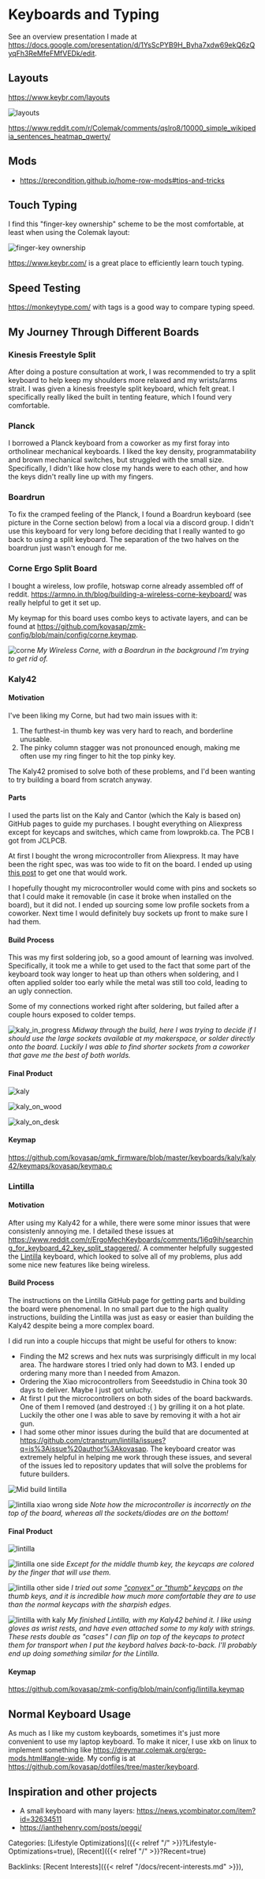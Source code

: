 # Keyboards and Typing

See an overview presentation I made at https://docs.google.com/presentation/d/1YsScPYB9H_Byha7xdw69ekQ6zQyqFh3ReMfeFMfVEDk/edit.

## Layouts

https://www.keybr.com/layouts

![layouts](/docs/lifestyle-optimizations/layouts.png)

https://www.reddit.com/r/Colemak/comments/qslro8/10000_simple_wikipedia_sentences_heatmap_qwerty/

## Mods

 - https://precondition.github.io/home-row-mods#tips-and-tricks

## Touch Typing

I find this "finger-key ownership" scheme to be the most comfortable, at least when using the Colemak layout:

![finger-key ownership](/docs/lifestyle-optimizations/fingers.png)

https://www.keybr.com/ is a great place to efficiently learn touch typing.

## Speed Testing

https://monkeytype.com/ with tags is a good way to compare typing speed.

## My Journey Through Different Boards

### Kinesis Freestyle Split

After doing a posture consultation at work, I was recommended to try a split
keyboard to help keep my shoulders more relaxed and my wrists/arms strait.
I was given a kinesis freestyle split keyboard, which felt great.
I specifically really liked the built in tenting feature, which I found very
comfortable.

### Planck

I borrowed a Planck keyboard from a coworker as my first foray into
ortholinear mechanical keyboards.
I liked the key density, programmatability and brown mechanical switches, but
struggled with the small size.
Specifically, I didn't like how close my hands were to each other, and how the
keys didn't really line up with my fingers.

### Boardrun

To fix the cramped feeling of the Planck, I found a Boardrun keyboard (see
picture in the Corne section below) from a local via a discord group.
I didn't use this keyboard for very long before deciding that I really wanted to
go back to using a split keyboard.
The separation of the two halves on the boardrun just wasn't enough for me.

### Corne Ergo Split Board

I bought a wireless, low profile, hotswap corne already assembled off of reddit.
https://armno.in.th/blog/building-a-wireless-corne-keyboard/ was really helpful
to get it set up.

My keymap for this board uses combo keys to activate layers, and can be found at
https://github.com/kovasap/zmk-config/blob/main/config/corne.keymap.

![corne](/docs/lifestyle-optimizations/corne.jpg)
*My Wireless Corne, with a Boardrun in the background I'm trying to get rid of.*


### Kaly42

#### Motivation

I've been liking my Corne, but had two main issues with it:

1. The furthest-in thumb key was very hard to reach, and borderline unusable.
2. The pinky column stagger was not pronounced enough, making me often use my
   ring finger to hit the top pinky key.

The Kaly42 promised to solve both of these problems, and I'd been wanting to try
building a board from scratch anyway.

#### Parts

I used the parts list on the Kaly and Cantor (which the Kaly is based on) GitHub
pages to guide my purchases.
I bought everything on Aliexpress except for keycaps and switches, which came
from lowprokb.ca.
The PCB I got from JCLPCB.

At first I bought the wrong microcontroller from Aliexpress.
It may have been the right spec, was was too wide to fit on the board.
I ended up using [this
post](https://github.com/Dwctor/Kaly/issues/6#issuecomment-2365386452) to get
one that would work.

I hopefully thought my microcontroller would come with pins and sockets so that
I could make it removable (in case it broke when installed on the board), but it
did not.
I ended up sourcing some low profile sockets from a coworker.
Next time I would definitely buy sockets up front to make sure I had them.

#### Build Process

This was my first soldering job, so a good amount of learning was involved.
Specifically, it took me a while to get used to the fact that some part of the
keyboard took way longer to heat up than others when soldering, and I often
applied solder too early while the metal was still too cold, leading to an ugly
connection.

Some of my connections worked right after soldering, but failed after a couple
hours exposed to colder temps.

![kaly_in_progress](/docs/lifestyle-optimizations/kaly_in_progress.jpg)
*Midway
through the build, here I was trying to decide if I should use the large sockets
available at my makerspace, or solder directly onto the board.
Luckily I was able to find shorter sockets from a coworker that gave me the best
of both worlds.*

#### Final Product

![kaly](/docs/lifestyle-optimizations/kaly.jpg)

![kaly_on_wood](/docs/lifestyle-optimizations/kaly_on_wood.jpg)

![kaly_on_desk](/docs/lifestyle-optimizations/kaly_on_desk.jpg)

#### Keymap

https://github.com/kovasap/qmk_firmware/blob/master/keyboards/kaly/kaly42/keymaps/kovasap/keymap.c

### Lintilla

#### Motivation

After using my Kaly42 for a while, there were some minor issues that were
consistenly annoying me.
I detailed these issues at
https://www.reddit.com/r/ErgoMechKeyboards/comments/1i6q9ih/searching_for_keyboard_42_key_split_staggered/.
A commenter helpfully suggested the
[Lintilla](https://github.com/ctranstrum/lintilla) keyboard, which looked to
solve all of my problems, plus add some nice new features like being wireless.

#### Build Process

The instructions on the Lintilla GitHub page for getting parts and building the
board were phenomenal.
In no small part due to the high quality instructions, building the Lintilla was
just as easy or easier than building the Kaly42 despite being a more complex
board.

I did run into a couple hiccups that might be useful for others to know:

 - Finding the M2 screws and hex nuts was surprisingly difficult in my local
   area.
   The hardware stores I tried only had down to M3.
   I ended up ordering many more than I needed from Amazon.
 - Ordering the Xiao microcontrollers from Seeedstudio in China took 30 days to
   deliver.
   Maybe I just got unluchy.
 - At first I put the microcontrollers on both sides of the board backwards.
   One of them I removed (and destroyed :( ) by grilling it on a hot plate.
   Luckily the other one I was able to save by removing it with a hot air gun.
 - I had some other minor issues during the build that are documented at
   https://github.com/ctranstrum/lintilla/issues?q=is%3Aissue%20author%3Akovasap.
   The keyboard creator was extremely helpful in helping me work through these
   issues, and several of the issues led to repository updates that will solve
   the problems for future builders.


![Mid build lintilla](/docs/lifestyle-optimizations/mid-build-lintilla.jpg)

![lintilla xiao wrong side](/docs/lifestyle-optimizations/lintilla-wrong-side-xiao.jpg)
*Note how the microcontroller is incorrectly on the top of the board, whereas
all the sockets/diodes are on the bottom!*

#### Final Product

![lintilla](/docs/lifestyle-optimizations/lintilla-both.jpg)

![lintilla one side](/docs/lifestyle-optimizations/lintilla-right.jpg)
*Except for the middle thumb key, the keycaps are colored by the finger that will use them.*

![lintilla other side](/docs/lifestyle-optimizations/lintilla-left.jpg)
*I tried out some ["convex" or "thumb"
keycaps](https://typeractive.xyz/products/mbk-keycaps?_pos=1&_sid=79cf78d62&_ss=r&variant=46728680407271)
on the thumb keys, and it is incredible how much more comfortable they are to
use than the normal keycaps with the sharpish edges.*

![lintilla with kaly](/docs/lifestyle-optimizations/lintilla-with-kaly.jpg)
*My finished Lintilla, with my Kaly42 behind it.
I like using gloves as wrist rests, and have even attached some to my kaly with
strings.
These rests double as "cases" I can flip on top of the keycaps to protect them
for transport when I put the keybord halves back-to-back.
I'll probably end up doing something similar for the Lintilla.*

#### Keymap

https://github.com/kovasap/zmk-config/blob/main/config/lintilla.keymap

## Normal Keyboard Usage

As much as I like my custom keyboards, sometimes it's just more convenient to
use my laptop keyboard.
To make it nicer, I use xkb on linux to implement something like
https://dreymar.colemak.org/ergo-mods.html#angle-wide.
My config is at https://github.com/kovasap/dotfiles/tree/master/keyboard.

## Inspiration and other projects

 - A small keyboard with many layers:
   https://news.ycombinator.com/item?id=32634511
 - https://ianthehenry.com/posts/peggi/

Categories: [Lifestyle Optimizations]({{< relref "/" >}}?Lifestyle-Optimizations=true),
[Recent]({{< relref "/" >}}?Recent=true)

Backlinks: [Recent Interests]({{< relref "/docs/recent-interests.md" >}}), 
